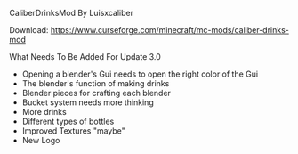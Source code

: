 CaliberDrinksMod By Luisxcaliber

Download: https://www.curseforge.com/minecraft/mc-mods/caliber-drinks-mod

What Needs To Be Added For Update 3.0

- Opening a blender's Gui needs to open the right color of the Gui
- The blender's function of making drinks
- Blender pieces for crafting each blender
- Bucket system needs more thinking
- More drinks
- Different types of bottles
- Improved Textures "maybe"
- New Logo

